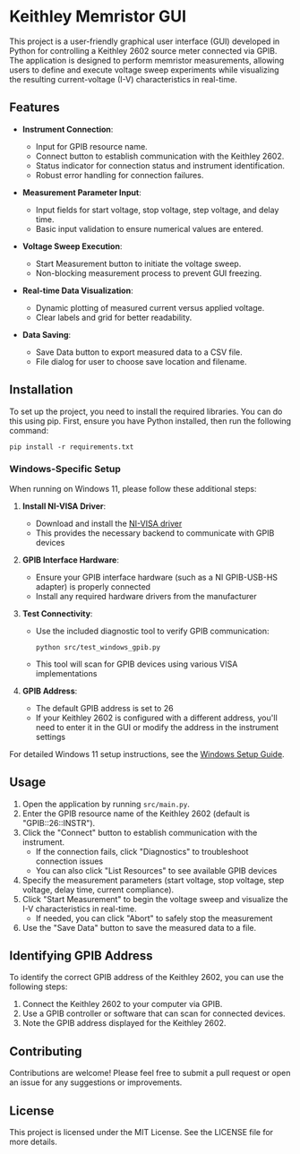 # Keithley Memristor GUI

This project is a user-friendly graphical user interface (GUI) developed in Python for controlling a Keithley 2602 source meter connected via GPIB. The application is designed to perform memristor measurements, allowing users to define and execute voltage sweep experiments while visualizing the resulting current-voltage (I-V) characteristics in real-time.

## Features

- **Instrument Connection**: 
  - Input for GPIB resource name.
  - Connect button to establish communication with the Keithley 2602.
  - Status indicator for connection status and instrument identification.
  - Robust error handling for connection failures.

- **Measurement Parameter Input**: 
  - Input fields for start voltage, stop voltage, step voltage, and delay time.
  - Basic input validation to ensure numerical values are entered.

- **Voltage Sweep Execution**: 
  - Start Measurement button to initiate the voltage sweep.
  - Non-blocking measurement process to prevent GUI freezing.

- **Real-time Data Visualization**: 
  - Dynamic plotting of measured current versus applied voltage.
  - Clear labels and grid for better readability.

- **Data Saving**: 
  - Save Data button to export measured data to a CSV file.
  - File dialog for user to choose save location and filename.

## Installation

To set up the project, you need to install the required libraries. You can do this using pip. First, ensure you have Python installed, then run the following command:

```
pip install -r requirements.txt
```

### Windows-Specific Setup

When running on Windows 11, please follow these additional steps:

1. **Install NI-VISA Driver**:
   - Download and install the [NI-VISA driver](https://www.ni.com/en-us/support/downloads/drivers/download.ni-visa.html)
   - This provides the necessary backend to communicate with GPIB devices

2. **GPIB Interface Hardware**:
   - Ensure your GPIB interface hardware (such as a NI GPIB-USB-HS adapter) is properly connected
   - Install any required hardware drivers from the manufacturer

3. **Test Connectivity**:
   - Use the included diagnostic tool to verify GPIB communication:
     ```
     python src/test_windows_gpib.py
     ```
   - This tool will scan for GPIB devices using various VISA implementations

4. **GPIB Address**:
   - The default GPIB address is set to 26
   - If your Keithley 2602 is configured with a different address, you'll need to enter it in the GUI or modify the address in the instrument settings

For detailed Windows 11 setup instructions, see the [Windows Setup Guide](windows_setup.md).

## Usage

1. Open the application by running `src/main.py`.
2. Enter the GPIB resource name of the Keithley 2602 (default is "GPIB::26::INSTR").
3. Click the "Connect" button to establish communication with the instrument.
   - If the connection fails, click "Diagnostics" to troubleshoot connection issues
   - You can also click "List Resources" to see available GPIB devices
4. Specify the measurement parameters (start voltage, stop voltage, step voltage, delay time, current compliance).
5. Click "Start Measurement" to begin the voltage sweep and visualize the I-V characteristics in real-time.
   - If needed, you can click "Abort" to safely stop the measurement
6. Use the "Save Data" button to save the measured data to a file.

## Identifying GPIB Address

To identify the correct GPIB address of the Keithley 2602, you can use the following steps:

1. Connect the Keithley 2602 to your computer via GPIB.
2. Use a GPIB controller or software that can scan for connected devices.
3. Note the GPIB address displayed for the Keithley 2602.

## Contributing

Contributions are welcome! Please feel free to submit a pull request or open an issue for any suggestions or improvements.

## License

This project is licensed under the MIT License. See the LICENSE file for more details.
